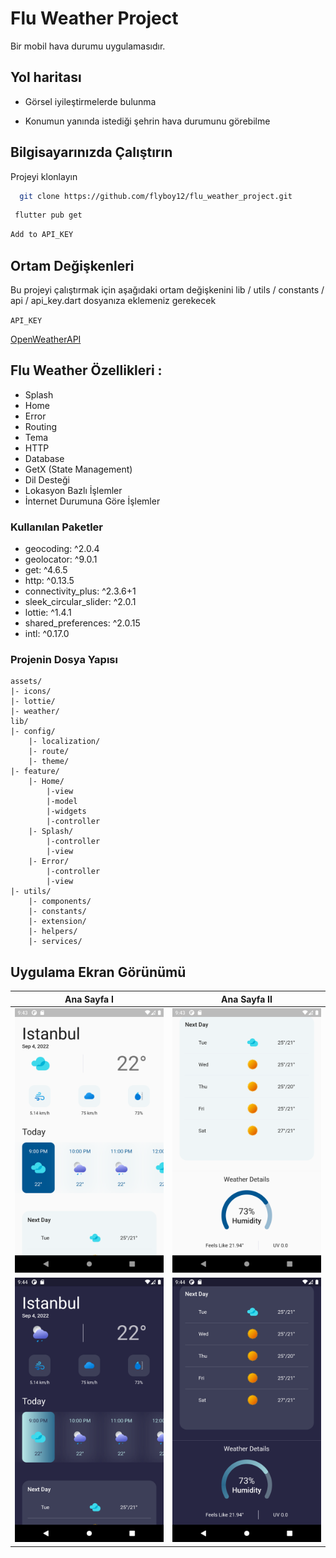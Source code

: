 
# Flu Weather Project

Bir mobil hava durumu uygulamasıdır.   
  
## Yol haritası

- Görsel iyileştirmelerde bulunma

- Konumun yanında istediği şehrin hava durumunu görebilme

  
## Bilgisayarınızda Çalıştırın

Projeyi klonlayın

```bash
  git clone https://github.com/flyboy12/flu_weather_project.git
```

```bash
 flutter pub get 
 ```

 ```bash
Add to API_KEY 
 ```

  
## Ortam Değişkenleri

Bu projeyi çalıştırmak için aşağıdaki ortam değişkenini lib
/
utils
/
constants
/
api
/
api_key.dart dosyanıza eklemeniz gerekecek

`API_KEY`

[OpenWeatherAPI](https://openweathermap.org/api) 



  
## Flu Weather Özellikleri :

* Splash
* Home
* Error
* Routing
* Tema
* HTTP
* Database 
* GetX (State Management)
* Dil Desteği 
* Lokasyon Bazlı İşlemler
* İnternet Durumuna Göre İşlemler

### Kullanılan Paketler

* geocoding: ^2.0.4
* geolocator: ^9.0.1
* get: ^4.6.5
* http: ^0.13.5
* connectivity_plus: ^2.3.6+1
* sleek_circular_slider: ^2.0.1
* lottie: ^1.4.1
* shared_preferences: ^2.0.15
* intl: ^0.17.0

### Projenin Dosya Yapısı 
```
assets/
|- icons/
|- lottie/
|- weather/     
lib/
|- config/
    |- localization/
    |- route/
    |- theme/
|- feature/
    |- Home/
        |-view
        |-model
        |-widgets
        |-controller
    |- Splash/
        |-controller
        |-view
    |- Error/
        |-controller
        |-view
|- utils/
    |- components/
    |- constants/
    |- extension/
    |- helpers/
    |- services/
```   

## Uygulama Ekran Görünümü
  | Ana Sayfa I | Ana Sayfa II |
  | -------------  | ------------- |
  |![drawing](https://github.com/flyboy12/flu_weather_project/blob/main/screen_shot/Screenshot_1662327791.png?raw=true)|![drawing](https://github.com/flyboy12/flu_weather_project/blob/main/screen_shot/Screenshot_1662327800.png?raw=true)|
  |![drawing](https://github.com/flyboy12/flu_weather_project/blob/main/screen_shot/Screenshot_1662327891.png?raw=true)|![drawing](https://github.com/flyboy12/flu_weather_project/blob/main/screen_shot/Screenshot_1662327896.png?raw=true)|
